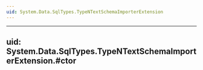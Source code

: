 ```yaml
---
uid: System.Data.SqlTypes.TypeNTextSchemaImporterExtension
---
```


---
uid: System.Data.SqlTypes.TypeNTextSchemaImporterExtension.#ctor
---
